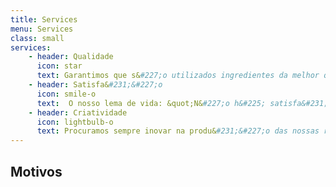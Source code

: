 ```yaml
---
title: Services
menu: Services
class: small
services:
    - header: Qualidade
      icon: star
      text: Garantimos que s&#227;o utilizados ingredientes da melhor qualidade de modo a que os teus pecados sejam inesquec&#237;veis.
    - header: Satisfa&#231;&#227;o
      icon: smile-o
      text:  O nosso lema de vida: &quot;N&#227;o h&#225; satisfa&#231;&#227;o maior do que aquela que sentimos quando proporcionamos alegria aos outros.&quot;  
    - header: Criatividade
      icon: lightbulb-o
      text: Procuramos sempre inovar na produ&#231;&#227;o das nossas receitas para agradar a &quot;Gregos e a Troianos&quot;.
---
```


## Motivos
